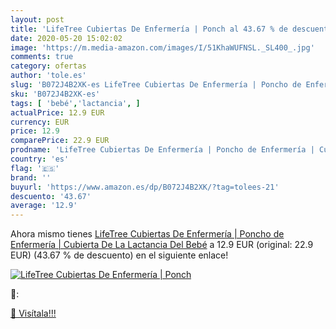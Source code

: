 ```yaml
---
layout: post
title: 'LifeTree Cubiertas De Enfermería | Ponch al 43.67 % de descuento'
date: 2020-05-20 15:02:02
image: 'https://m.media-amazon.com/images/I/51KhaWUFNSL._SL400_.jpg'
comments: true
category: ofertas
author: 'tole.es'
slug: 'B072J4B2XK-es LifeTree Cubiertas De Enfermería | Poncho de Enfermería |...'
sku: 'B072J4B2XK-es'
tags: [ 'bebé','lactancia', ]
actualPrice: 12.9 EUR
currency: EUR
price: 12.9
comparePrice: 22.9 EUR
prodname: 'LifeTree Cubiertas De Enfermería | Poncho de Enfermería | Cubierta De La Lactancia Del Bebé'
country: 'es'
flag: '🇪🇸'
brand: ''
buyurl: 'https://www.amazon.es/dp/B072J4B2XK/?tag=tolees-21'
descuento: '43.67'
average: '12.9'
---
```


Ahora mismo tienes [LifeTree Cubiertas De Enfermería | Poncho de Enfermería | Cubierta De La Lactancia Del Bebé](https://www.amazon.es/dp/B072J4B2XK/?tag=tolees-21) a 12.9 EUR (original: 22.9 EUR) (43.67 %  de descuento) en el siguiente enlace!

[![LifeTree Cubiertas De Enfermería | Ponch](https://m.media-amazon.com/images/I/51KhaWUFNSL._SL400_.jpg)](https://www.amazon.es/dp/B072J4B2XK/?tag=tolees-21)

🔎:


[🛒 Visítala!!!](https://www.amazon.es/dp/B072J4B2XK/?tag=tolees-21)
